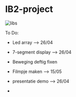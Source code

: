 # IB2-project
![libs](https://user-images.githubusercontent.com/76727395/164886988-d0dd97c3-87c3-4543-861d-ccf788c2f9b7.jpg)

To Do:
- Led array --> 26/04
- 7-segment display --> 26/04
- Beweging deftig fixen
- Filmpje maken --> 15/05
- presentatie demo --> 26/04

- 
